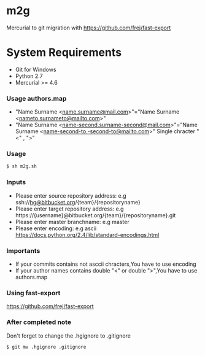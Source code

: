# m2g
Mercurial to git migration with https://github.com/frej/fast-export

# System Requirements
  - Git for Windows
  - Python 2.7
  - Mercurial >= 4.6
### Usage authors.map
* "Name Surname <<name.surname@mail.com>>"="Name Surname <<nameto.surnameto@mailto.com>>"
* "Name Surname <<name-second.surname-second@mail.com>>"="Name Surname <<name-second-to.-second-to@mailto.com>>"
Single chracter "<" , ">"
### Usage
```sh
$ sh m2g.sh
```
### Inputs
* Please enter source repository address: e.g ssh://hg@bitbucket.org/{team}/{repositoryname}
* Please enter target repository address: e.g https://{username}@bitbucket.org/{team}/{repositoryname}.git
* Please enter master branchname: e.g master
* Please enter encoding: e.g ascii https://docs.python.org/2.4/lib/standard-encodings.html

### Importants
* If your commits contains not asccii chracters,You have to use encoding
* If your author names contains double "<" or double ">",You have to use authors.map

### Using fast-export
https://github.com/frej/fast-export

### After completed note
Don't forget to change the .hgignore to .gitignore
```sh
$ git mv .hgignore .gitignore
```
